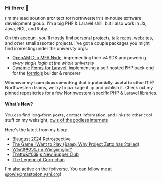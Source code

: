 ### Hi there 👋
I'm the lead solution architect for Northwestern's in-house software development group. I'm a big PHP & Laravel shill, but I also work in JS, Java, HCL, and Ruby.

On this account, you'll mostly find personal projects, talk repos, websites, and other small assorted projects. I've got a couple packages you might find interesting under the university orgs:

- [OpenAM Duo MFA Node](https://github.com/NUIT-ISO/duo-universal-prompt-auth-node), implementing their v4 SDK and powering *every single login at the whole university*
- [Dynamic Forms for Laravel](https://github.com/NIT-Administrative-Systems/dynamic-forms), implementing a self-hosted PHP back-end for the [formiojs](https://github.com/formio/formio.js/) builder & renderer

Whenever my team does something that is potentially-useful to other IT @ Northwestern teams, we try to package it up and publish it. Check out my pinned repositories for a few Northwestern-specific PHP & Laravel libraries.

#### What's New?
You can find long-form posts, contact information, and links to other cool stuff on my websight, [owls of the godless internets](https://godless-internets.org).

Here's the latest from my blog:

<!-- BLOG-POST-LIST:START -->
- [Blaugust 2024 Retrospective](https://godless-internets.org/2024/08/31/blaugust-2024-retrospective)
- [The Game I Want to Play &lpar;&amp;amp; Why Project Zutto has Stalled&rpar;](https://godless-internets.org/2024/08/30/the-game-i-want-to-play-why-project-zutto-has-stalled)
- [What&amp;#039;s a Wangjangler?](https://godless-internets.org/2024/08/29/whats-a-wangjangler)
- [Thattu&amp;#039;s New Supper Club](https://godless-internets.org/2024/08/28/thattus-new-supper-club)
- [The Legend of Corn-chan](https://godless-internets.org/2024/08/27/the-legend-of-corn-chan)
<!-- BLOG-POST-LIST:END -->

I'm also active on the fediverse. You can follow me at [@owls@mastodon.yshi.org](https://mastodon.yshi.org/@owls)!
